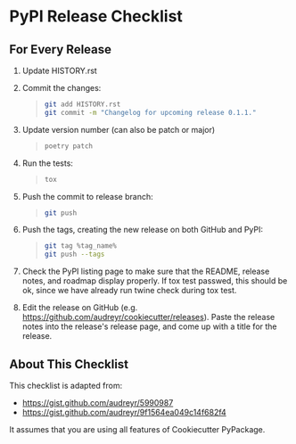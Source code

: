 # PyPI Release Checklist

## For Every Release

1.  Update HISTORY.rst

2.  Commit the changes:

    > ``` bash
    > git add HISTORY.rst
    > git commit -m "Changelog for upcoming release 0.1.1."
    > ```

3.  Update version number (can also be patch or major)

    > ``` bash
    > poetry patch
    > ```

4.  Run the tests:

    > ``` bash
    > tox
    > ```

5.  Push the commit to release branch:

    > ``` bash
    > git push
    > ```

6.  Push the tags, creating the new release on both GitHub and PyPI:

    > ``` bash
    > git tag %tag_name%
    > git push --tags
    > ```

7.  Check the PyPI listing page to make sure that the README, release
    notes, and roadmap display properly. If tox test passwed, this should be ok, since
    we have already run twine check during tox test.

8.  Edit the release on GitHub (e.g.
    <https://github.com/audreyr/cookiecutter/releases>). Paste the
    release notes into the release's release page, and come up with a
    title for the release.

## About This Checklist

This checklist is adapted from:

-   <https://gist.github.com/audreyr/5990987>
-   <https://gist.github.com/audreyr/9f1564ea049c14f682f4>

It assumes that you are using all features of Cookiecutter PyPackage.
